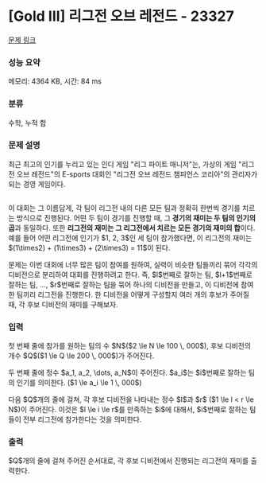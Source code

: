# [Gold III] 리그전 오브 레전드 - 23327 

[문제 링크](https://www.acmicpc.net/problem/23327) 

### 성능 요약

메모리: 4364 KB, 시간: 84 ms

### 분류

수학, 누적 합

### 문제 설명

<p>최근 최고의 인기를 누리고 있는 인디 게임 "리그 파이트 매니저"는, 가상의 게임 "리그전 오브 레전드"의 E-sports 대회인 "리그전 오브 레전드 챔피언스 코리아"의 관리자가 되는 경영 게임이다.</p>

<p style="text-align: center;"><img alt="" src="https://upload.acmicpc.net/12290745-93fb-4c24-9961-b483139227f7/-/preview/"></p>

<p>이 대회는 그 이름답게, 각 팀이 리그전 내의 다른 모든 팀과 정확히 한번씩 경기를 치르는 방식으로 진행된다. 어떤 두 팀이 경기를 진행할 때, 그<strong> 경기의 재미는 두 팀의 인기의 곱</strong>과 동일하다. 또한 <strong>리그전의 재미는 그 리그전에서 치르는 모든 경기의 재미의 합</strong>이다. 예를 들어 어떤 리그전에 인기가 $1, 2, 3$인 세 팀이 참가했다면, 이 리그전의 재미는 $(1\times2) + (1\times3) + (2\times3) = 11$이 된다.</p>

<p>문제는 이번 대회에 너무 많은 팀이 참여를 원하여, 실력이 비슷한 팀들끼리 묶어 각각의 디비전으로 분리하여 대회를 진행하려고 한다. 즉, $l$번째로 잘하는 팀, $l+1$번째로 잘하는 팀, ..., $r$번째로 잘하는 팀을 묶어 하나의 디비전을 만들고, 이 디비전에 참여한 팀끼리 리그전을 진행한다. 한 디비전을 어떻게 구성할지 여러 개의 후보가 주어질 때, 각 후보 디비전의 재미를 구해보자.</p>

### 입력 

 <p>첫 번째 줄에 참가를 원하는 팀의 수 $N$($2 \le N \le 100 \, 000$), 후보 디비전의 개수 $Q$($1 \le Q \le 200 \, 000$)가 주어진다.</p>

<p>두 번째 줄에 정수 $a_1, a_2, \dots, a_N$이 주어진다. $a_i$는 $i$번째로 잘하는 팀의 인기를 의미한다. ($1 \le a_i \le 1 \, 000$)</p>

<p>다음 $Q$개의 줄에 걸쳐, 각 후보 디비전을 나타내는 정수 $l$과 $r$ ($1 \le l < r \le N$)이 주어진다. 이것은 $l \le i \le r$를 만족하는 $i$에 대해서, $i$번째로 잘하는 팀들이 전부 리그전에 참가한다는 것을 의미한다.</p>

### 출력 

 <p>$Q$개의 줄에 걸쳐 주어진 순서대로, 각 후보 디비전에서 진행되는 리그전의 재미를 출력한다.</p>

